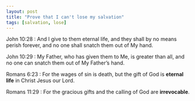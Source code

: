 ```yaml
---
layout: post
title: "Prove that I can't lose my salvation"
tags: [salvation, lose]
---
```


John 10:28
: And I give to them eternal life, and they shall by no means perish forever, and no one shall snatch them out of My hand.

John 10:29
: My Father, who has given them to Me, is greater than all, and no one can snatch them out of My Father’s hand.

Romans 6:23
: For the wages of sin is death, but the gift of God is **eternal life** in Christ Jesus our Lord.

Romans 11:29
: For the gracious gifts and the calling of God are **irrevocable**.

